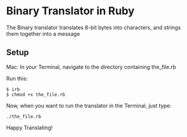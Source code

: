 # Binary Translator in Ruby
The Binary translator translates 8-bit bytes into characters, and strings them together into a message

## Setup

Mac:
In your Terminal, navigate to the directory containing the_file.rb

Run this:
```
$ irb
$ chmod +x the_file.rb
```

Now, when you want to run the translator in the Terminal, just type:
```
./the_file.rb
```

Happy Translating!